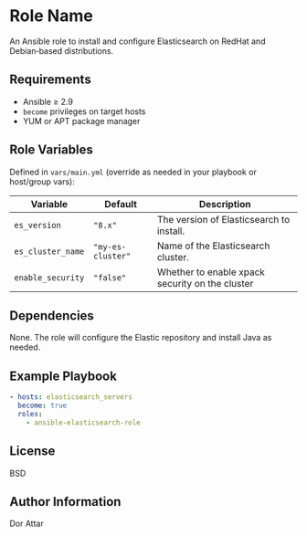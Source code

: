 Role Name
=========

An Ansible role to install and configure Elasticsearch on RedHat and Debian‑based distributions.

Requirements
------------

- Ansible ≥ 2.9  
- `become` privileges on target hosts  
- YUM or APT package manager  

Role Variables
--------------

Defined in `vars/main.yml` (override as needed in your playbook or host/group vars):

| Variable                      | Default                                    | Description                                               |
|-------------------------------|--------------------------------------------|-----------------------------------------------------------|
| `es_version`                  | `"8.x"`                                    | The version of Elasticsearch to install.                  |
| `es_cluster_name`             | `"my-es-cluster"`                          | Name of the Elasticsearch cluster.                        |
| `enable_security`             | `"false"`                                  | Whether to enable xpack security on the cluster           |

Dependencies
------------

None. The role will configure the Elastic repository and install Java as needed.

Example Playbook
----------------

```yaml
- hosts: elasticsearch_servers
  become: true
  roles:
    - ansible-elasticsearch-role
```

License
-------

BSD

Author Information
------------------

Dor Attar
